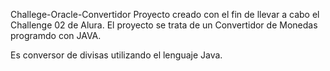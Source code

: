 Challege-Oracle-Convertidor
Proyecto creado con el fin de llevar a cabo el Challenge 02 de Alura. El proyecto se trata de un Convertidor de Monedas programdo con JAVA.

Es conversor de divisas utilizando el lenguaje Java.